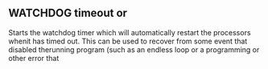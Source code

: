 ## WATCHDOG timeout or

Starts the watchdog timer which will automatically restart the processors whenit has timed out. This can be used to recover from some event that disabled therunning program (such as an endless loop or a programming or other error that